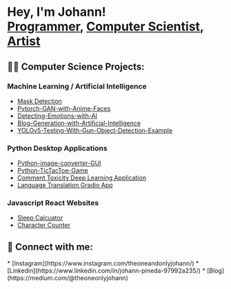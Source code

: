 <h1>Hey, I'm Johann! <br/><a href="https://github.com/theonejohann">Programmer</a>, <a href="https://www.linkedin.com/in/johann-pineda-97992a235/">Computer Scientist</a>, <a href="https://www.instagram.com/theoneandonlyjohann/">Artist</a> </h1>

<h2>👨‍💻 Computer Science Projects:</h2>

### Machine Learning / Artificial Intelligence
* [Mask Detection](https://github.com/theonejohann/Mask-Detection)
* [Pytorch-GAN-with-Anime-Faces](https://github.com/theonejohann/Pytorch-GAN-with-Anime-Faces)
* [Detecting-Emotions-with-AI](https://github.com/theonejohann/Detecting-Emotions-with-AI)
* [Blog-Generation-with-Artificial-Intelligence](https://github.com/theonejohann/Blog-Generation-with-Artificial-Intelligence)
* [YOLOv5-Testing-With-Gun-Object-Detection-Example](https://github.com/theonejohann/YOLOv5-Testing-With-Gun-Object-Detection-Example)

### Python Desktop Applications
* [Python-image-converter-GUI](https://github.com/theonejohann/Python-image-converter-GUI)
* [Python-TicTacToe-Game](https://github.com/theonejohann/Python-TicTacToe-Game)
* [Comment Toxicity Deep Learning Application](https://github.com/theonejohann/Comment-Toxicity-DL-Model)
* [Language Translation Gradio App](https://github.com/theonejohann/Language-Translation-Jupyter-Notebook)

### Javascript React Websites
* [Sleep Calcuator](https://github.com/theonejohann/sleep-calc)
* [Character Counter](https://github.com/theonejohann/Minimalist-Character-Counter)


<h2> 🤳 Connect with me:</h2>
* [Instagram](https://www.instagram.com/theoneandonlyjohann/)
* [Linkedin](https://www.linkedin.com/in/johann-pineda-97992a235/)
* [Blog](https://medium.com/@theoneonlyjohann)

<!--
Here are some ideas to get you started:
- 🔭 I’m currently working on ...
- 🌱 I’m currently learning ...
- 👯 I’m looking to collaborate on ...
- 🤔 I’m looking for help with ...
- 💬 Ask me about ...
- 📫 How to reach me: ...
- 😄 Pronouns: ...
- ⚡ Fun fact: ...
-->
